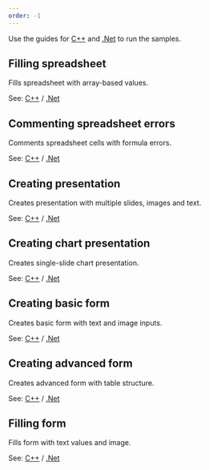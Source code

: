 ```yaml
---
order: -1
---
```


Use the guides for [C++](C++%20samples%20guide/index.md) and [.Net](.Net%20samples%20guide/index.md) to run the samples.

## Filling spreadsheet

Fills spreadsheet with array-based values.

See: [C++](https://github.com/ONLYOFFICE/document-builder-samples/blob/master/cpp/FillingSpreadsheet/FillingSpreadsheet/FillingSpreadsheet.cpp) / [.Net](https://github.com/ONLYOFFICE/document-builder-samples/blob/master/csharp/FillingSpreadsheet/FillingSpreadsheet/Program.cs)

## Commenting spreadsheet errors

Comments spreadsheet cells with formula errors.

See: [C++](https://github.com/ONLYOFFICE/document-builder-samples/blob/master/cpp/CommentingErrors/CommentingErrors/CommentingErrors.cpp) / [.Net](https://github.com/ONLYOFFICE/document-builder-samples/blob/master/csharp/CommentingErrors/CommentingErrors/Program.cs)

## Creating presentation

Creates presentation with multiple slides, images and text.

See: [C++](https://github.com/ONLYOFFICE/document-builder-samples/blob/master/cpp/CreatingPresentation/CreatingPresentation/CreatingPresentation.cpp) / [.Net](https://github.com/ONLYOFFICE/document-builder-samples/blob/master/csharp/CreatingPresentation/CreatingPresentation/Program.cs)

## Creating chart presentation

Creates single-slide chart presentation.

See: [C++](https://github.com/ONLYOFFICE/document-builder-samples/blob/master/cpp/CreatingChartPresentation/CreatingChartPresentation/CreatingChartPresentation.cpp) / [.Net](https://github.com/ONLYOFFICE/document-builder-samples/blob/master/csharp/CreatingChartPresentation/CreatingChartPresentation/Program.cs)

## Creating basic form

Creates basic form with text and image inputs.

See: [C++](https://github.com/ONLYOFFICE/document-builder-samples/blob/master/cpp/CreatingBasicForm/CreateBasicForm/CreateBasicForm.cpp) / [.Net](https://github.com/ONLYOFFICE/document-builder-samples/blob/master/csharp/CreatingBasicForm/CreatingBasicForm/Program.cs)

## Creating advanced form

Creates advanced form with table structure.

See: [C++](https://github.com/ONLYOFFICE/document-builder-samples/blob/master/cpp/CreatingAdvancedForm/CreateAdvancedForm/CreateAdvancedForm.cpp) / [.Net](https://github.com/ONLYOFFICE/document-builder-samples/blob/master/csharp/CreatingAdvancedForm/CreatingAdvancedForm/Program.cs)

## Filling form

Fills form with text values and image.

See: [C++](https://github.com/ONLYOFFICE/document-builder-samples/blob/master/cpp/FillingForm/FillForm/FillForm.cpp) / [.Net](https://github.com/ONLYOFFICE/document-builder-samples/blob/master/csharp/FillingForm/FillingForm/Program.cs)

